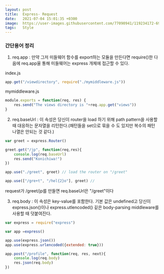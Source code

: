```yaml
---
layout: post
title:  Express- Request
date:   2021-07-04 15:01:35 +0300
image:  https://user-images.githubusercontent.com/77090941/119234172-69717180-bb67-11eb-8acc-f687aa97de80.jpg
tags:   Style
---
```

### 간단용어 정리 
1. req.app : 만약 그저 미들웨어 함수를 export하는 모듈을 만든다면 require()한 다음에 req.app울 통해 미들웨어는 express 개체에 접근할 수 있다. 

index.js
```js
app.get("/viewdirectory", require("./mymiddleware.js"))
```
mymiddleware.js
```js
module.exports = function(req, res) {
    res.send("The views directory is "+req.app.get("views"))
}
```

2. req.baseUrl : 이 속성은 당신이 router을 load 하기 위해 path pattern을 사용할 때 대응하는 문자열을 리턴한다.(패턴들을 set으로 묶을 수 도 있지만 복수의 패턴 나열은 안되는 것 같다.)

```js
var greet = express.Router()

greet.get("/jp", function(req,res){
    console.log(req.baseUrl) 
    res.send("Konichiwa!")
})

app.use("./greet", greet) // load the router on "/greet"
```

```js
app.use(["/gre+t", "/hel{2}o"], greet) // 
```
request가 /greet/jp를 만들면 req.baseUrl은 "/greet"이다

3. req.body : 이 속성은 key-value를 포함한다. 기본 값은 undefined고 당신이 express.json()이나 express.utlencoded() 깉은 body-parsing middleware를 사용할 때 덧붙여진다.
   
```js
var express = require("express")

var app =express()

app.use(express.json())
app.use(express.urlencoded({extended: true}))

app.post("/profile", function(req, res, next){
    console.log(req.body)
    res.json(req.body)
})
```


